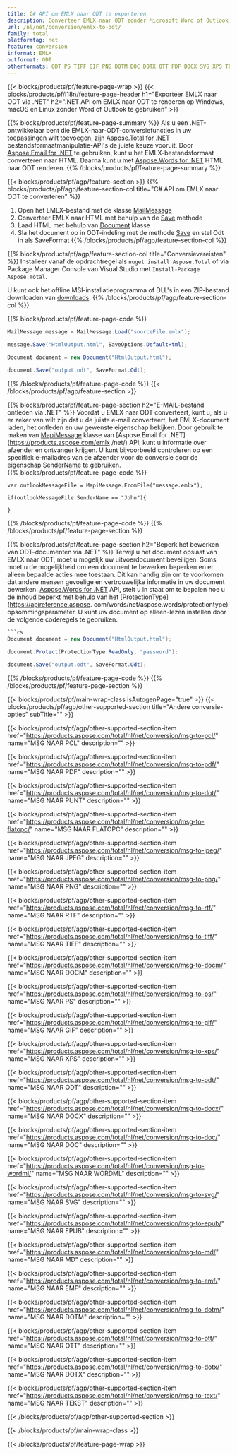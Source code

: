 ```yaml
---
title: C# API om EMLX naar ODT te exporteren
description: Converteer EMLX naar ODT zonder Microsoft Word of Outlook te gebruiken op .NET
url: /nl/net/conversion/emlx-to-odt/
family: total
platformtag: net
feature: conversion
informat: EMLX
outformat: ODT
otherformats: ODT PS TIFF GIF PNG DOTM DOC DOTX OTT PDF DOCX SVG XPS TEXT RTF MD DOCM PCL EMF JPEG FLATOPC DOT WORDML EPUB
---
```

{{< blocks/products/pf/feature-page-wrap >}}
{{< blocks/products/pf/i18n/feature-page-header h1="Exporteer EMLX naar ODT via .NET" h2=".NET API om EMLX naar ODT te renderen op Windows, macOS en Linux zonder Word of Outlook te gebruiken" >}}

{{% blocks/products/pf/feature-page-summary %}}
Als u een .NET-ontwikkelaar bent die EMLX-naar-ODT-conversiefuncties in uw toepassingen wilt toevoegen, zijn [Aspose.Total for .NET](https://products.aspose.com/total/net/) bestandsformaatmanipulatie-API's de juiste keuze vooruit. Door [Aspose.Email for .NET](https://products.aspose.com/email/net/) te gebruiken, kunt u het EMLX-bestandsformaat converteren naar HTML. Daarna kunt u met [Aspose.Words for .NET](https://products.aspose.com/words/net/) HTML naar ODT renderen.
{{% /blocks/products/pf/feature-page-summary  %}}

{{< blocks/products/pf/agp/feature-section >}}
{{% blocks/products/pf/agp/feature-section-col title="C# API om EMLX naar ODT te converteren" %}}
1. Open het EMLX-bestand met de klasse [MailMessage](https://apireference.aspose.com/emlx/net/aspose.emlx/mailmessage)
2. Converteer EMLX naar HTML met behulp van de [Save](https://apireference.aspose.com/emlx/net/aspose.emlx.mailmessage/save/methods/3) methode
3. Laad HTML met behulp van [Document](https://apireference.aspose.com/words/net/aspose.words/document) klasse
4. Sla het document op in ODT-indeling met de methode [Save](https://apireference.aspose.com/words/net/aspose.words.document/save/methods/4) en stel Odt in als SaveFormat
{{% /blocks/products/pf/agp/feature-section-col %}}

{{% blocks/products/pf/agp/feature-section-col title="Conversievereisten" %}}
Installeer vanaf de opdrachtregel als ```nuget install Aspose.Total``` of via Package Manager Console van Visual Studio met ```Install-Package Aspose.Total```.

U kunt ook het offline MSI-installatieprogramma of DLL's in een ZIP-bestand downloaden van [downloads](https://downloads.aspose.com/total/net).
{{% /blocks/products/pf/agp/feature-section-col %}}

{{% blocks/products/pf/feature-page-code %}}

```cs
MailMessage message = MailMessage.Load("sourceFile.emlx");
 
message.Save("HtmlOutput.html", SaveOptions.DefaultHtml);

Document document = new Document("HtmlOutput.html");

document.Save("output.odt", SaveFormat.Odt); 
```

{{% /blocks/products/pf/feature-page-code %}}
{{< /blocks/products/pf/agp/feature-section >}}

{{% blocks/products/pf/feature-page-section  h2="E-MAIL-bestand ontleden via .NET" %}}
Voordat u EMLX naar ODT converteert, kunt u, als u er zeker van wilt zijn dat u de juiste e-mail converteert, het EMLX-document laden, het ontleden en uw gewenste eigenschap bekijken. Door gebruik te maken van [MapiMessage](https://apireference.aspose.com/emlx/net/aspose.emlx.mapi/mapimessage) klasse van [Aspose.Email for .NET](https://products.aspose.com/emlx /net/) API, kunt u informatie over afzender en ontvanger krijgen. U kunt bijvoorbeeld controleren op een specifiek e-mailadres van de afzender voor de conversie door de eigenschap [SenderName](https://apireference.aspose.com/emlx/net/aspose.emlx.mapi/mapimessage/properties/sendername) te gebruiken.  
{{% blocks/products/pf/feature-page-code %}}

```cs// instantiate MapiMessage to load an EMLX file from disk
var outlookMessageFile = MapiMessage.FromFile("message.emlx");
 
if(outlookMessageFile.SenderName == "John"){
    
}
```

{{% /blocks/products/pf/feature-page-code  %}}
{{% /blocks/products/pf/feature-page-section %}}

{{% blocks/products/pf/feature-page-section  h2="Beperk het bewerken van ODT-documenten via .NET" %}}
Terwijl u het document opslaat van EMLX naar ODT, moet u mogelijk uw uitvoerdocument beveiligen. Soms moet u de mogelijkheid om een document te bewerken beperken en er alleen bepaalde acties mee toestaan. Dit kan handig zijn om te voorkomen dat andere mensen gevoelige en vertrouwelijke informatie in uw document bewerken. [Aspose.Words for .NET](https://products.aspose.com/words/net/) API, stelt u in staat om te bepalen hoe u de inhoud beperkt met behulp van het [ProtectionType](https://apireference.aspose. com/words/net/aspose.words/protectiontype) opsommingsparameter. U kunt uw document op alleen-lezen instellen door de volgende coderegels te gebruiken. 
```cs
```cs
Document document = new Document("HtmlOutput.html");

document.Protect(ProtectionType.ReadOnly, "password");

document.Save("output.odt", SaveFormat.Odt);  
```

{{% /blocks/products/pf/feature-page-code  %}}
{{% /blocks/products/pf/feature-page-section %}}

{{< blocks/products/pf/main-wrap-class isAutogenPage="true" >}}
{{< blocks/products/pf/agp/other-supported-section title="Andere conversie-opties" subTitle="" >}}

{{< blocks/products/pf/agp/other-supported-section-item href="https://products.aspose.com/total/nl/net/conversion/msg-to-pcl/" name="MSG NAAR PCL" description="" >}}

{{< blocks/products/pf/agp/other-supported-section-item href="https://products.aspose.com/total/nl/net/conversion/msg-to-pdf/" name="MSG NAAR PDF" description="" >}}

{{< blocks/products/pf/agp/other-supported-section-item href="https://products.aspose.com/total/nl/net/conversion/msg-to-dot/" name="MSG NAAR PUNT" description="" >}}

{{< blocks/products/pf/agp/other-supported-section-item href="https://products.aspose.com/total/nl/net/conversion/msg-to-flatopc/" name="MSG NAAR FLATOPC" description="" >}}

{{< blocks/products/pf/agp/other-supported-section-item href="https://products.aspose.com/total/nl/net/conversion/msg-to-jpeg/" name="MSG NAAR JPEG" description="" >}}

{{< blocks/products/pf/agp/other-supported-section-item href="https://products.aspose.com/total/nl/net/conversion/msg-to-png/" name="MSG NAAR PNG" description="" >}}

{{< blocks/products/pf/agp/other-supported-section-item href="https://products.aspose.com/total/nl/net/conversion/msg-to-rtf/" name="MSG NAAR RTF" description="" >}}

{{< blocks/products/pf/agp/other-supported-section-item href="https://products.aspose.com/total/nl/net/conversion/msg-to-tiff/" name="MSG NAAR TIFF" description="" >}}

{{< blocks/products/pf/agp/other-supported-section-item href="https://products.aspose.com/total/nl/net/conversion/msg-to-docm/" name="MSG NAAR DOCM" description="" >}}

{{< blocks/products/pf/agp/other-supported-section-item href="https://products.aspose.com/total/nl/net/conversion/msg-to-ps/" name="MSG NAAR PS" description="" >}}

{{< blocks/products/pf/agp/other-supported-section-item href="https://products.aspose.com/total/nl/net/conversion/msg-to-gif/" name="MSG NAAR GIF" description="" >}}

{{< blocks/products/pf/agp/other-supported-section-item href="https://products.aspose.com/total/nl/net/conversion/msg-to-xps/" name="MSG NAAR XPS" description="" >}}

{{< blocks/products/pf/agp/other-supported-section-item href="https://products.aspose.com/total/nl/net/conversion/msg-to-odt/" name="MSG NAAR ODT" description="" >}}

{{< blocks/products/pf/agp/other-supported-section-item href="https://products.aspose.com/total/nl/net/conversion/msg-to-docx/" name="MSG NAAR DOCX" description="" >}}

{{< blocks/products/pf/agp/other-supported-section-item href="https://products.aspose.com/total/nl/net/conversion/msg-to-doc/" name="MSG NAAR DOC" description="" >}}

{{< blocks/products/pf/agp/other-supported-section-item href="https://products.aspose.com/total/nl/net/conversion/msg-to-wordml/" name="MSG NAAR WORDML" description="" >}}

{{< blocks/products/pf/agp/other-supported-section-item href="https://products.aspose.com/total/nl/net/conversion/msg-to-svg/" name="MSG NAAR SVG" description="" >}}

{{< blocks/products/pf/agp/other-supported-section-item href="https://products.aspose.com/total/nl/net/conversion/msg-to-epub/" name="MSG NAAR EPUB" description="" >}}

{{< blocks/products/pf/agp/other-supported-section-item href="https://products.aspose.com/total/nl/net/conversion/msg-to-md/" name="MSG NAAR MD" description="" >}}

{{< blocks/products/pf/agp/other-supported-section-item href="https://products.aspose.com/total/nl/net/conversion/msg-to-emf/" name="MSG NAAR EMF" description="" >}}

{{< blocks/products/pf/agp/other-supported-section-item href="https://products.aspose.com/total/nl/net/conversion/msg-to-dotm/" name="MSG NAAR DOTM" description="" >}}

{{< blocks/products/pf/agp/other-supported-section-item href="https://products.aspose.com/total/nl/net/conversion/msg-to-ott/" name="MSG NAAR OTT" description="" >}}

{{< blocks/products/pf/agp/other-supported-section-item href="https://products.aspose.com/total/nl/net/conversion/msg-to-dotx/" name="MSG NAAR DOTX" description="" >}}

{{< blocks/products/pf/agp/other-supported-section-item href="https://products.aspose.com/total/nl/net/conversion/msg-to-text/" name="MSG NAAR TEKST" description="" >}}



{{< /blocks/products/pf/agp/other-supported-section >}}

{{< /blocks/products/pf/main-wrap-class >}}

{{< /blocks/products/pf/feature-page-wrap >}}